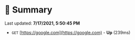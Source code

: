 # 📖 Summary
Last updated: **7/17/2021, 5:50:45 PM**

- `GET` [https://google.com](https://google.com) - **Up** (239ms)
